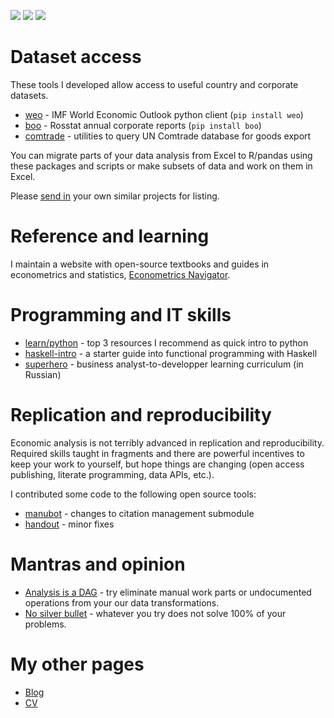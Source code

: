 ![](https://img.shields.io/badge/dataset-3-blue)
![](https://img.shields.io/badge/learning-4-orange)
![](https://img.shields.io/badge/replication-2-brightgreen)


# Dataset access

These tools I developed allow access to useful country and corporate datasets. 

- [weo](https://github.com/epogrebnyak/weo-reader) - IMF World Economic Outlook python client (`pip install weo`)
- [boo](https://github.com/ru-corporate/boo) - Rosstat annual corporate reports (`pip install boo`)
- [comtrade](https://github.com/ru-corporate/comtrade) - utilities to query UN Comtrade database for goods export

You can migrate parts of your data analysis from Excel to R/pandas using these packages and scripts or make subsets of data and work on them in Excel.

Please [send in](https://epogrebnyak.github.io/#about) your own similar projects for listing.

# Reference and learning

I maintain a website with open-source textbooks and guides in  
econometrics and statistics, [Econometrics Navigator](https://trics.me).

# Programming and IT skills

- [learn/python](https://github.com/epogrebnyak/learn/blob/master/python.md) - top 3 resources I recommend as quick intro to python
- [haskell-intro](http://tinyurl.com/haskell-intro) - a starter guide into functional programming with Haskell
- [superhero](https://github.com/epogrebnyak/superhero) - business analyst-to-developper learning curriculum (in Russian)

# Replication and reproducibility

Economic analysis is not terribly advanced in replication and reproducibility. Required skills taught in fragments and there are powerful incentives to keep your work to yourself, but hope things are changing (open access publishing, literate programming, data APIs, etc.).

I contributed some code to the following open source tools:

- [manubot](https://manubot.org) - changes to citation management submodule
- [handout](https://github.com/danijar/handout) - minor fixes

# Mantras and opinion

- [Analysis is a DAG](https://drivendata.github.io/cookiecutter-data-science/#analysis-is-a-dag) - try eliminate manual work parts or undocumented operations 
  from your our data transformations.
- [No silver bullet](http://worrydream.com/refs/Brooks-NoSilverBullet.pdf) - whatever 
  you try does not solve 100% of your problems.

# My other pages

- [Blog](https://epogrebnyak.github.io)
- [CV](https://epogrebnyak.github.io/cv/)
